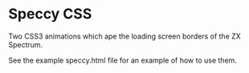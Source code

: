 # Speccy CSS

Two CSS3 animations which ape the loading screen borders of the ZX Spectrum.

See the example speccy.html file for an example of how to use them.